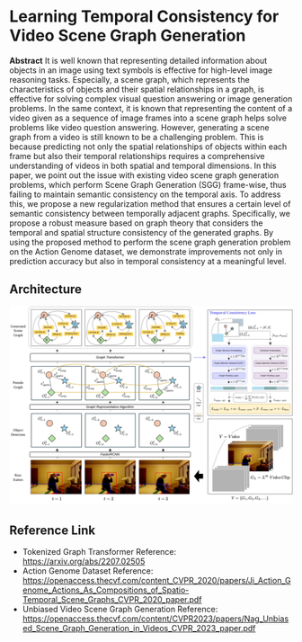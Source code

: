 # Learning Temporal Consistency for Video Scene Graph Generation          

**Abstract** It is well known that representing detailed information about objects in an image using text symbols is effective for high-level image reasoning tasks. Especially, a scene graph, which represents the characteristics of objects and their spatial relationships in a graph, is effective for solving complex visual question answering or image generation problems. In the same context, it is known that representing the content of a video given as a sequence of image frames into a scene graph helps solve problems like video question answering. However, generating a scene graph from a video is still known to be a challenging problem. This is because predicting not only the spatial relationships of objects within each frame but also their temporal relationships requires a comprehensive understanding of videos in both spatial and temporal dimensions. In this paper, we point out the issue with existing video scene graph generation problems, which perform Scene Graph Generation (SGG) frame-wise, thus failing to maintain semantic consistency on the temporal axis. To address this, we propose a new regularization method that ensures a certain level of semantic consistency between temporally adjacent graphs. Specifically, we propose a robust measure based on graph theory that considers the temporal and spatial structure consistency of the generated graphs. By using the proposed method to perform the scene graph generation problem on the Action Genome dataset, we demonstrate improvements not only in prediction accuracy but also in temporal consistency at a meaningful level.

## Architecture
![main_arch](figure/fig2_overall_architecture.jpg)

## Reference Link
- Tokenized Graph Transformer Reference: https://arxiv.org/abs/2207.02505
- Action Genome Dataset Reference: https://openaccess.thecvf.com/content_CVPR_2020/papers/Ji_Action_Genome_Actions_As_Compositions_of_Spatio-Temporal_Scene_Graphs_CVPR_2020_paper.pdf
- Unbiased Video Scene Graph Generation Reference: https://openaccess.thecvf.com/content/CVPR2023/papers/Nag_Unbiased_Scene_Graph_Generation_in_Videos_CVPR_2023_paper.pdf
